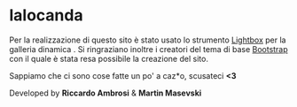 # lalocanda
Per la realizzazione di questo sito è stato usato lo strumento [Lightbox](http://lokeshdhakar.com/projects/lightbox2/) per la galleria dinamica .
Si ringraziano inoltre i creatori del tema di base [Bootstrap](http://getbootstrap.com) con il quale è stata resa possibile la creazione del sito.

Sappiamo che ci sono cose fatte un po' a caz*o, scusateci **<3**

Developed by **Riccardo Ambrosi** & **Martin Masevski**
